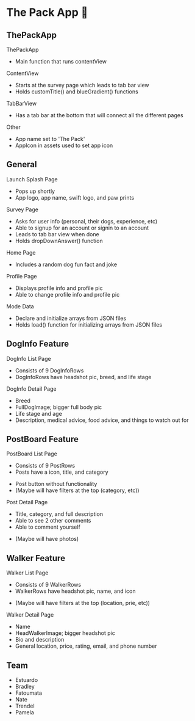 # The Pack App 🐶
## ThePackApp
ThePackApp
- Main function that runs contentView

ContentView
- Starts at the survey page which leads to tab bar view
- Holds customTitle() and blueGradient() functions

TabBarView
- Has a tab bar at the bottom that will connect all the different pages

Other
- App name set to 'The Pack'
- AppIcon in assets used to set app icon

## General
Launch Splash Page
- Pops up shortly
- App logo, app name, swift logo, and paw prints

Survey Page
- Asks for user info (personal, their dogs, experience, etc)
- Able to signup for an account or signin to an account
- Leads to tab bar view when done
- Holds dropDownAnswer() function
    
Home Page
- Includes a random dog fun fact and joke

Profile Page
- Displays profile info and profile pic
- Able to change profile info and profile pic

Mode Data
- Declare and initialize arrays from JSON files
- Holds load() function for initializing arrays from JSON files

## DogInfo Feature
DogInfo List Page
- Consists of 9 DogInfoRows
- DogInfoRows have headshot pic, breed, and life stage

DogInfo Detail Page
- Breed
- FullDogImage; bigger full body pic
- Life stage and age
- Description, medical advice, food advice, and things to watch out for

## PostBoard Feature
PostBoard List Page
- Consists of 9 PostRows
- Posts have a icon, title, and category
* Post button without functionality
* (Maybe will have filters at the top (category, etc))

Post Detail Page
- Title, category, and full description
- Able to see 2 other comments
- Able to comment yourself
* (Maybe will have photos)

## Walker Feature
Walker List Page
- Consists of 9 WalkerRows
- WalkerRows have headshot pic, name, and icon
* (Maybe will have filters at the top (location, prie, etc))

Walker Detail Page
- Name
- HeadWalkerImage; bigger headshot pic
- Bio and description
- General location, price, rating, email, and phone number

## Team
- Estuardo
- Bradley
- Fatoumata
- Nate
- Trendel
- Pamela
